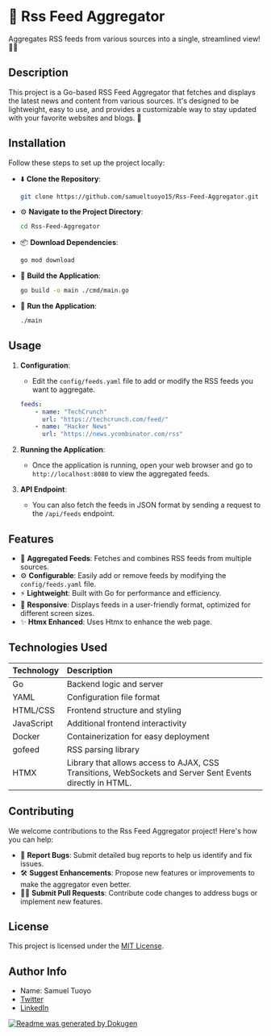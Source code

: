# 🚀 Rss Feed Aggregator

Aggregates RSS feeds from various sources into a single, streamlined view! 📰✨

## Description

This project is a Go-based RSS Feed Aggregator that fetches and displays the latest news and content from various sources. It's designed to be lightweight, easy to use, and provides a customizable way to stay updated with your favorite websites and blogs. 🚀

## Installation

Follow these steps to set up the project locally:

- ⬇️ **Clone the Repository**:
  ```bash
  git clone https://github.com/samueltuoyo15/Rss-Feed-Aggregator.git
  ```
- ⚙️ **Navigate to the Project Directory**:
  ```bash
  cd Rss-Feed-Aggregator
  ```
- 📦 **Download Dependencies**:
  ```bash
  go mod download
  ```
- 🔨 **Build the Application**:
  ```bash
  go build -o main ./cmd/main.go
  ```
- 🚀 **Run the Application**:
  ```bash
  ./main
  ```

## Usage

1.  **Configuration**:
    -   Edit the `config/feeds.yaml` file to add or modify the RSS feeds you want to aggregate.
    ```yaml
    feeds:
        - name: "TechCrunch"
          url: "https://techcrunch.com/feed/"
        - name: "Hacker News"
          url: "https://news.ycombinator.com/rss"
    ```

2.  **Running the Application**:
    -   Once the application is running, open your web browser and go to `http://localhost:8080` to view the aggregated feeds.

3.  **API Endpoint**:
    -   You can also fetch the feeds in JSON format by sending a request to the `/api/feeds` endpoint.

## Features

-   📰 **Aggregated Feeds**: Fetches and combines RSS feeds from multiple sources.
-   ⚙️ **Configurable**: Easily add or remove feeds by modifying the `config/feeds.yaml` file.
-   ⚡️ **Lightweight**: Built with Go for performance and efficiency.
-   📱 **Responsive**: Displays feeds in a user-friendly format, optimized for different screen sizes.
-   ✨ **Htmx Enhanced**: Uses Htmx to enhance the web page.

## Technologies Used

| Technology  | Description                                                        |
| :---------- | :----------------------------------------------------------------- |
| Go          | Backend logic and server                                           |
| YAML        | Configuration file format                                          |
| HTML/CSS    | Frontend structure and styling                                     |
| JavaScript  | Additional frontend interactivity                                   |
| Docker      | Containerization for easy deployment                               |
| gofeed      | RSS parsing library                                               |
| HTMX        | Library that allows access to AJAX, CSS Transitions, WebSockets and Server Sent Events directly in HTML. |
## Contributing

We welcome contributions to the Rss Feed Aggregator project! Here's how you can help:

-   🐛 **Report Bugs**: Submit detailed bug reports to help us identify and fix issues.
-   🛠️ **Suggest Enhancements**: Propose new features or improvements to make the aggregator even better.
-   🧑‍💻 **Submit Pull Requests**: Contribute code changes to address bugs or implement new features.

## License

This project is licensed under the [MIT License](LICENSE).

## Author Info

-   Name: Samuel Tuoyo
-   [Twitter](https://x.com/TuoyoS26091)
-   [LinkedIn](https://www.linkedin.com/in/samuel-tuoyo-8568b62b6)


[![Readme was generated by Dokugen](https://img.shields.io/badge/Readme%20was%20generated%20by-Dokugen-brightgreen)](https://www.npmjs.com/package/dokugen)
